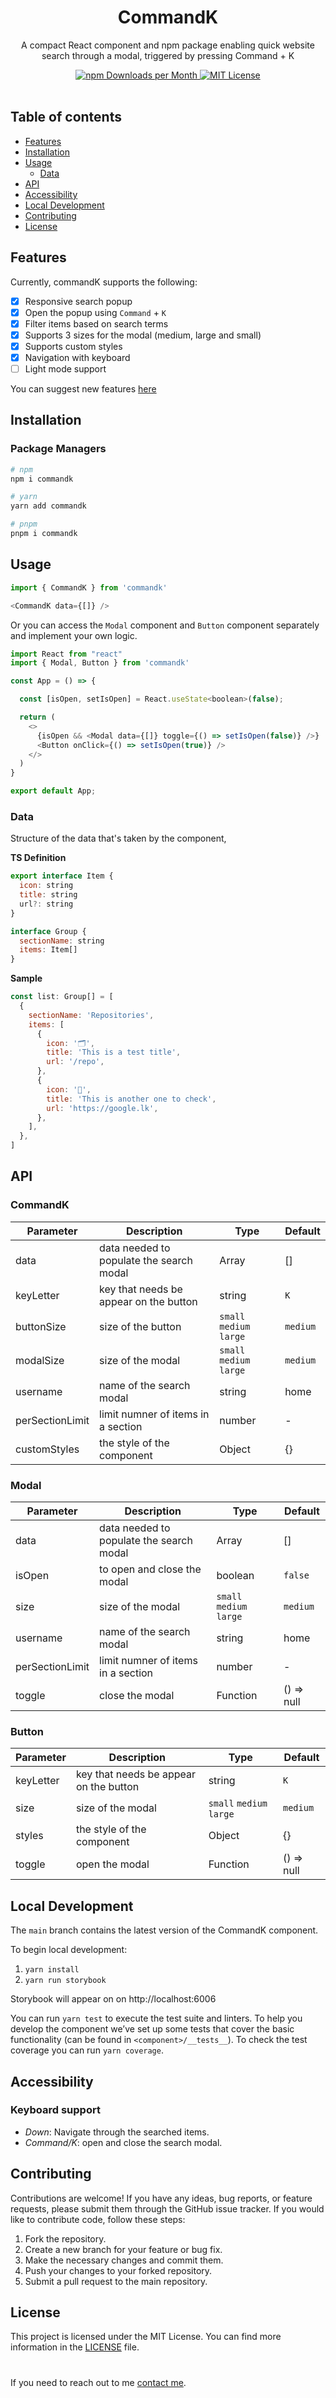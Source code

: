 <div align="center">
  <h1>CommandK</h1>
  <p>A compact React component and npm package enabling quick website search through a modal, triggered by pressing Command + K</p>
  <a href="https://www.npmjs.com/package/commandk">
   <img src="https://img.shields.io/npm/dm/commandk.svg?color=%235599ff&style=for-the-badge" alt="npm Downloads per Month">
  <a>
  <a href="https://github.com/dulajkavinda/commandK/blob/main/LICENSE">
    <img src="https://img.shields.io/npm/l/commandk.svg?color=%23c677cf&style=for-the-badge" alt="MIT License">
  </a>
  <br>
  <br>
</div>

## Table of contents
- [Features](#features)
- [Installation](#installation)
- [Usage](#usage)
    - [Data](#data)   
- [API](#api)
- [Accessibility](#accessibility)
- [Local Development](#local-development)
- [Contributing](#contributing)
- [License](#license)
  
## Features
Currently, commandK supports the following:

 - [x] Responsive search popup
 - [x] Open the popup using `Command` + `K`
 - [x] Filter items based on search terms
 - [x] Supports 3 sizes for the modal (medium, large and small)
 - [x] Supports custom styles
 - [x] Navigation with keyboard
 - [ ] Light mode support
 
You can suggest new features [here](https://github.com/dulajkavinda/commandK/issues)

## Installation

### Package Managers

```bash
# npm
npm i commandk

# yarn
yarn add commandk

# pnpm
pnpm i commandk
```

## Usage

```js
import { CommandK } from 'commandk'

<CommandK data={[]} />
```

Or you can access the `Modal` component and `Button` component separately and implement your own logic.

```js
import React from "react"
import { Modal, Button } from 'commandk'

const App = () => {

  const [isOpen, setIsOpen] = React.useState<boolean>(false);

  return (
    <>
      {isOpen && <Modal data={[]} toggle={() => setIsOpen(false)} />}
      <Button onClick={() => setIsOpen(true)} />
    </>
  )
}

export default App;
```

### Data

Structure of the data that's taken by the component,

**TS Definition**
```js
export interface Item {
  icon: string
  title: string
  url?: string
}

interface Group {
  sectionName: string
  items: Item[]
}
```
**Sample**
```js
const list: Group[] = [
  {
    sectionName: 'Repositories',
    items: [
      {
        icon: '🗂',
        title: 'This is a test title',
        url: '/repo',
      },
      {
        icon: '🚀',
        title: 'This is another one to check',
        url: 'https://google.lk',
      },
    ],
  },
]
```

## API

### CommandK

| Parameter                    | Description                                               | Type                         | Default          |
| ---------------------------- | --------------------------------------------------------- | ---------------------------- | ---------------- |
| data                         | data needed to populate the search modal                  | Array                        | []               |
| keyLetter                    | key that needs be appear on the button                    | string                       | `K`              |                                                                                   
| buttonSize                   | size of the button                                        | `small` `medium` `large`     | `medium`         | 
| modalSize                    | size of the modal                                         | `small` `medium` `large`     | `medium`         |
| username                     | name of the search modal                                  | string                       | home             |
| perSectionLimit              | limit numner of items in a section                        | number                       | -                |
| customStyles                 | the style of the component                                | Object                       | {}               |

### Modal

| Parameter                    | Description                                               | Type                         | Default          |
| ---------------------------- | --------------------------------------------------------- | ---------------------------- | ---------------- |
| data                         | data needed to populate the search modal                  | Array                        | []               |
| isOpen                       | to open and close the modal                               | boolean                      | `false`          |                                                                                   
| size                         | size of the modal                                         | `small` `medium` `large`     | `medium`         |
| username                     | name of the search modal                                  | string                       | home             |
| perSectionLimit              | limit numner of items in a section                        | number                       | -                |
| toggle                       | close the modal                                           | Function                     | () => null       |

### Button

| Parameter                    | Description                                               | Type                         | Default          |
| ---------------------------- | --------------------------------------------------------- | ---------------------------- | ---------------- |
| keyLetter                    | key that needs be appear on the button                    | string                       | `K`              |                                                                                       
| size                         | size of the modal                                         | `small` `medium` `large`     | `medium`         |
| styles                       | the style of the component                                | Object                       | {}               |
| toggle                       | open  the modal                                           | Function                     | () => null       |

## Local Development

The `main` branch contains the latest version of the CommandK component.

To begin local development:

1. `yarn install`
2. `yarn run storybook`

Storybook will appear on on http://localhost:6006

You can run `yarn test` to execute the test suite and linters. To help you develop the component we’ve set up some tests that cover the basic functionality (can be found in `<component>/__tests__`).
To check the test coverage you can run `yarn coverage`.

## Accessibility

### Keyboard support

- _Down_: Navigate through the searched items.
- _Command/K_: open and close the search modal.

## Contributing
Contributions are welcome! If you have any ideas, bug reports, or feature requests, please submit them through the GitHub issue tracker. If you would like to contribute code, follow these steps:

1. Fork the repository.
2. Create a new branch for your feature or bug fix.
3. Make the necessary changes and commit them.
4. Push your changes to your forked repository.
5. Submit a pull request to the main repository.

## License
This project is licensed under the MIT License. You can find more information in the [LICENSE](https://github.com/dulajkavinda/commandK/blob/main/LICENSE) file.

#
If you need to reach out to me [contact me](mailto:hi@dulaj.dev).








